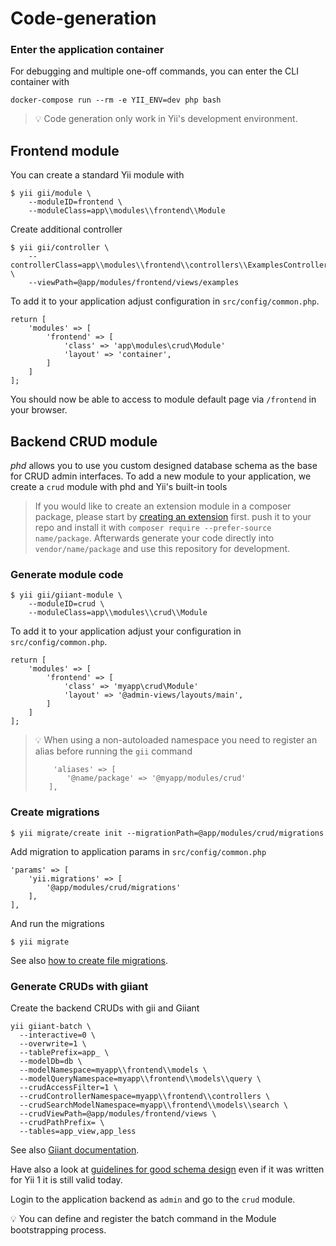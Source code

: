 Code-generation
===============

### Enter the application container

For debugging and multiple one-off commands, you can enter the CLI container with

    docker-compose run --rm -e YII_ENV=dev php bash

> :bulb: Code generation only work in Yii's development environment.

Frontend module
---------------

You can create a standard Yii module with

    $ yii gii/module \
        --moduleID=frontend \
        --moduleClass=app\\modules\\frontend\\Module
                
Create additional controller

    $ yii gii/controller \
        --controllerClass=app\\modules\\frontend\\controllers\\ExamplesController \
        --viewPath=@app/modules/frontend/views/examples

To add it to your application adjust configuration in `src/config/common.php`.

    return [
        'modules' => [
            'frontend' => [
                'class' => 'app\modules\crud\Module'
                'layout' => 'container',
            ]
        ]
    ];
    
You should now be able to access to module default page via `/frontend` in your browser.    

Backend CRUD module
-------------------

*phd* allows you to use you custom designed database schema as the base for CRUD admin interfaces.
To add a new module to your application, we create a `crud` module with phd and Yii's built-in tools

> If you would like to create an extension module in a composer package, please start by 
> [creating an extension](44-extension-development.md) first.
> push it to your repo and install it with `composer require --prefer-source name/package`. 
> Afterwards generate your code directly into `vendor/name/package` and use this repository for development.

### Generate module code

    $ yii gii/giiant-module \
        --moduleID=crud \
        --moduleClass=app\\modules\\crud\\Module

To add it to your application adjust your configuration in `src/config/common.php`.

    return [
        'modules' => [
            'frontend' => [
                'class' => 'myapp\crud\Module'
                'layout' => '@admin-views/layouts/main',
            ]
        ]
    ];


> :bulb: When using a non-autoloaded namespace you need to register an alias before running the `gii` command
> 
>         'aliases' => [
>            '@name/package' => '@myapp/modules/crud'
>        ],



### Create migrations

	$ yii migrate/create init --migrationPath=@app/modules/crud/migrations

Add migration to application params in `src/config/common.php`

    'params' => [
        'yii.migrations' => [
            '@app/modules/crud/migrations'
        ],
    ],

And run the migrations
    
    $ yii migrate

See also [how to create file migrations](database-migrations-from-file.md).



### Generate CRUDs with giiant 

Create the backend CRUDs with gii and Giiant

    yii giiant-batch \
      --interactive=0 \
      --overwrite=1 \
      --tablePrefix=app_ \
      --modelDb=db \
      --modelNamespace=myapp\\frontend\\models \
      --modelQueryNamespace=myapp\\frontend\\models\\query \
      --crudAccessFilter=1 \
      --crudControllerNamespace=myapp\\frontend\\controllers \
      --crudSearchModelNamespace=myapp\\frontend\\models\\search \
      --crudViewPath=@app/modules/frontend/views \
      --crudPathPrefix= \
      --tables=app_view,app_less

See also [Giiant documentation](https://github.com/schmunk42/yii2-giiant/blob/master/README.md).

Have also a look at [guidelines for good schema design](http://www.yiiframework.com/wiki/227/guidelines-for-good-schema-design/)
even if it was written for Yii 1 it is still valid today. 

Login to the application backend as `admin` and go to the `crud` module.

:bulb: You can define and register the batch command in the Module bootstrapping process.
